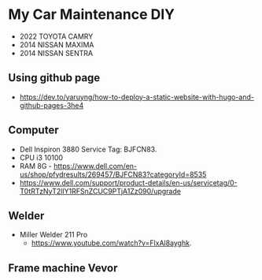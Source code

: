 # My Car Maintenance DIY

- 2022 TOYOTA CAMRY
- 2014 NISSAN MAXIMA
- 2014 NISSAN SENTRA

## Using github page

- https://dev.to/yaruyng/how-to-deploy-a-static-website-with-hugo-and-github-pages-3he4

## Computer

- Dell Inspiron 3880 Service Tag: BJFCN83.
- CPU i3 10100
- RAM 8G - https://www.dell.com/en-us/shop/pfydresults/269457/BJFCN83?categoryId=8535
- https://www.dell.com/support/product-details/en-us/servicetag/0-T0tRTzNyT2lIY1RFSnZCUC9PTjA1Zz090/upgrade

## Welder

- Miller Welder 211 Pro
  - https://www.youtube.com/watch?v=FlxAl8ayghk.

## Frame machine Vevor

